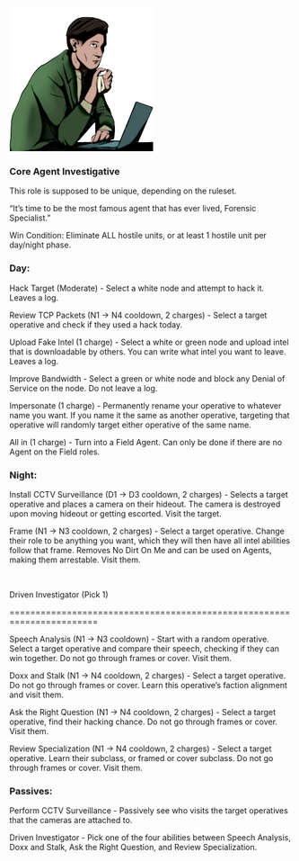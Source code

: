 ![forensicspecialist.png](Images/forensicspecialist.png)

### **Core Agent Investigative**

This role is supposed to be unique, depending on the ruleset.

“It’s time to be the most famous agent that has ever lived, Forensic Specialist.”

Win Condition: Eliminate ALL hostile units, or at least 1 hostile unit per day/night phase.

### **Day:**

Hack Target (Moderate) - Select a white node and attempt to hack it. Leaves a log.

Review TCP Packets (N1 -> N4 cooldown, 2 charges) - Select a target operative and check if they used a hack today.

Upload Fake Intel (1 charge) - Select a white or green node and upload intel that is downloadable by others. You can write what intel you want to leave. Leaves a log.

Improve Bandwidth - Select a green or white node and block any Denial of Service on the node. Do not leave a log.

Impersonate (1 charge) - Permanently rename your operative to whatever name you want. If you name it the same as another operative, targeting that operative will randomly target either operative of the same name.

All in (1 charge) - Turn into a Field Agent. Can only be done if there are no Agent on the Field roles.

### **Night:**

Install CCTV Surveillance (D1 -> D3 cooldown, 2 charges) - Selects a target operative and places a camera on their hideout. The camera is destroyed upon moving hideout or getting escorted. Visit the target.

Frame (N1 -> N3 cooldown, 2 charges) - Select a target operative. Change their role to be anything you want, which they will then have all intel abilities follow that frame. Removes No Dirt On Me and can be used on Agents, making them arrestable. Visit them.

<br>

Driven Investigator (Pick 1)

=======================================================================

Speech Analysis (N1 -> N3 cooldown) - Start with a random operative. Select a target operative and compare their speech, checking if they can win together. Do not go through frames or cover. Visit them.

Doxx and Stalk (N1 -> N4 cooldown, 2 charges) - Select a target operative. Do not go through frames or cover. Learn this operative’s faction alignment and visit them.

Ask the Right Question (N1 -> N4 cooldown, 2 charges) - Select a target operative, find their hacking chance. Do not go through frames or cover. Visit them.

Review Specialization (N1 -> N4 cooldown, 2 charges) - Select a target operative. Learn their subclass, or framed or cover subclass. Do not go through frames or cover. Visit them.

### **Passives:**

Perform CCTV Surveillance - Passively see who visits the target operatives that the cameras are attached to.

Driven Investigator - Pick one of the four abilities between Speech Analysis, Doxx and Stalk, Ask the Right Question, and Review Specialization.